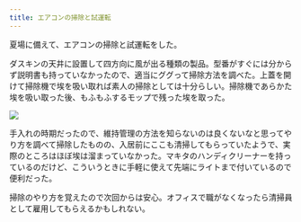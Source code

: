 ```yaml
---
title: エアコンの掃除と試運転
---
```

夏場に備えて、エアコンの掃除と試運転をした。

ダスキンの天井に設置して四方向に風が出る種類の製品。型番がすぐには分からず説明書も持っていなかったので、適当にググって掃除方法を調べた。上蓋を開けて掃除機で埃を吸い取れば素人の掃除としては十分らしい。掃除機であらかた埃を吸い取った後、もふもふするモップで残った埃を取った。

![](https://lh3.googleusercontent.com/docs/AG8NV2YWwunX8fhLMo6-E6QUZPwU4JpcLbQZe00MPOny4xQNOP7Nwfrpd8DcED4TE9w0JVzYeZEywrDOZmiuMFAzTUM2C4Gi8cKqPxfK5fgIlpxNGzF6x14B_z773SWBFAiqJ1LVx4vtsOhg8q2090Q-GcubIud67OIknie33Moml_381TueRtP7EZia9FTxDJH8jUWZVHnTLSDgreTO11HibOTa-2GFPExYvFnCErJszUmrDzEZeSTHl7rLCO3ryZOxET18-aKuDsrS520QPjLr4xEnqkc2EcvLUF5Nvlc7nuWaX7s2ymI_q_WAYwtQXnE6xkl3cnt9ESbY1aZiaQ8O6IPWthhKQfQKEqPoCGQ8pDpfA1d2OapJszTG2sGDGjKdWmtNxITvuQ9N0xyBzAmwHnlVRo-beMQTt67Yojt04WZiUPWYO3c9mxgDAnfyYq3YGoX2OmP-DdFoDObZcauo_GJRyhSOuPPz_A2G2S98QHJy3DaDbp0W2CaArUqK1-EPXy_711Jgulb33efe4f-LHzFobADY6MqmOj545NcRDlnsu_Fj8_ktu4qMT8eJMbkFJl_YYviarrLCWiVVlzhX5iQJoke7WY1vq_iy9vfiakJVy57ckZAvWuVYNjnLyRlxLaImed3l5Lw2dV97OrEjs18PK4wYTTDdHkUt_tsuZWCDGOvxgy-7lURRYAvVvWMvECpst2hXQxGxSzf5dyaGuBqdXLu2VYyMGmuAOKqAFR91YVjWdOhgqPeZxQsKZEq8IjLWdjx6lhPRzM-1x0xtHKo4IvJd9ytC0BaNiyxY1q-2JuxAYBf_W02xQTig6v2JMZbc3QgDhXYvkrpk-wJTSVwAcH146yos6HY7DIwlwfYnpUnh60oG6n9OHzNaC0bTHvFjyMZhknp03Pul1rCimDkXRzVlQVJzNfHfLYwONbtaSI0L_eio-skqkNMFTJSrXpUEK9FpQ4XXrfqxOdtZnLNh2hlshzqfoJdDYDBtNIdcQrYJXXQsRtMYze3-d_8Jym6TbmE0aYzsT1iB18t4ycs4gxf2-08AHVqcgiaoX0wjzBFqJjDMesdRITZ2EQy1wXqbpxiodLOIqkUo8SVaiABNznI9gtVL2oTFLlcgeMqhLwaxUwuE8j5BUK5RTm8qwytJl30UejyQzlsYu5s9_p_U1GYfSapOKbhiKkvakpTN4kKCkF2kvgt0_IZN-jxptS3DcUyhCnkY4VEjubyDUPqtIl52C6715afkkP8lTjw8exQ4)

手入れの時期だったので、維持管理の方法を知らないのは良くないなと思ってやり方を調べて掃除したものの、入居前にここも清掃してもらっていたようで、実際のところはほぼ埃は溜まっていなかった。マキタのハンディクリーナーを持っているのだけど、こういうときに手軽に使えて先端にライトまで付いているので便利だった。

掃除のやり方を覚えたので次回からは安心。オフィスで職がなくなったら清掃員として雇用してもらえるかもしれない。
